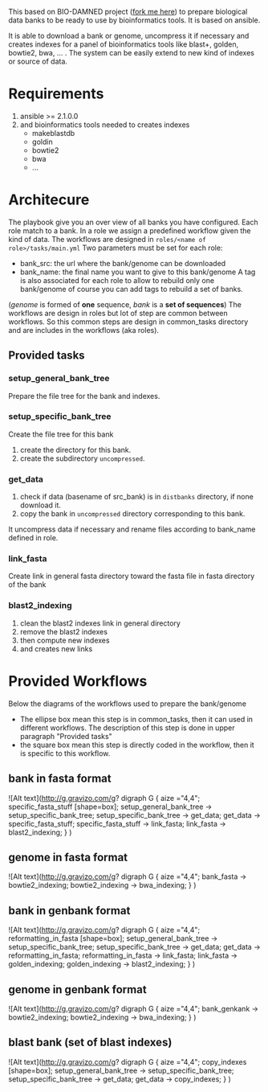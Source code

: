 This based on BIO-DAMNED project ([fork me here](https://github.com/bneron/Bio-DAMNED)) 
to prepare biological data banks to be ready to use by bioinformatics tools.
It is based on ansible.

It is able to download a bank or genome, uncompress it if necessary and creates indexes for a panel of
bioinformatics tools like blast+, golden, bowtie2, bwa, ... .
The system can be easily extend to new kind of indexes or source of data.

# Requirements

 1. ansible >= 2.1.0.0
 2. and bioinformatics tools needed to creates indexes 
    * makeblastdb
    * goldin
    * bowtie2
    * bwa
    * ...
 
# Architecure

The playbook give you an over view of all banks you have configured. 
Each role match to a bank.
In a role we assign a predefined workflow given the kind of data.
The workflows are designed in `roles/<name of role>/tasks/main.yml`
Two parameters must be set for each  role:
* bank_src: the url where the bank/genome can be downloaded
* bank_name: the final name you want to give to this bank/genome 
A tag is also associated for each role to allow to rebuild only one bank/genome
of course you can add tags to rebuild a set of banks.

(_genome_ is formed of __one__ sequence, _bank_ is a __set of sequences__)
The workflows are design in roles but lot of step are common between workflows.
So this common steps are design in common_tasks directory and are includes in the workflows (aka roles).
 
## Provided tasks

### setup_general_bank_tree

Prepare the file tree for the bank and indexes.

### setup_specific_bank_tree

Create the file tree for this bank
1. create the directory for this bank.
2. create the subdirectory `uncompressed`.

### get_data

1. check if data (basename of src_bank) is in `distbanks` directory, if none download it.
2. copy the bank in `uncompressed` directory corresponding to this bank.

It uncompress data if necessary and rename files according to bank_name
defined in role.

### link_fasta

Create link in general fasta directory toward the fasta file in fasta directory of the bank

### blast2_indexing

1. clean the blast2 indexes link in general directory
2. remove the blast2 indexes
3. then compute new indexes
4. and creates new links


# Provided Workflows

Below the diagrams of the workflows used to prepare the bank/genome
* The ellipse box mean this step is in common_tasks, then it can used in different workflows. 
  The description of this step is done in upper paragraph "Provided tasks"
* the square box mean this step is directly coded in the workflow, then it is specific to this workflow.

## bank in fasta format

![Alt text](http://g.gravizo.com/g?
  digraph G {
  aize ="4,4";
  specific_fasta_stuff [shape=box];
  setup_general_bank_tree -> setup_specific_bank_tree;
  setup_specific_bank_tree -> get_data;
  get_data -> specific_fasta_stuff;
  specific_fasta_stuff -> link_fasta;
  link_fasta -> blast2_indexing;
  }
)

## genome in fasta format
![Alt text](http://g.gravizo.com/g?
  digraph G {
  aize ="4,4";
  bank_fasta -> bowtie2_indexing;
  bowtie2_indexing -> bwa_indexing;
  }
)
  
## bank in genbank format
![Alt text](http://g.gravizo.com/g?
  digraph G {
  aize ="4,4";
  reformatting_in_fasta [shape=box];
  setup_general_bank_tree -> setup_specific_bank_tree;
  setup_specific_bank_tree -> get_data;
  get_data -> reformatting_in_fasta;
  reformatting_in_fasta -> link_fasta;
  link_fasta -> golden_indexing;
  golden_indexing -> blast2_indexing;
  }
)
  
## genome in genbank format

![Alt text](http://g.gravizo.com/g?
  digraph G {
  aize ="4,4";
  bank_genkank -> bowtie2_indexing;
  bowtie2_indexing -> bwa_indexing;
  }
)

## blast bank (set of blast indexes)

![Alt text](http://g.gravizo.com/g?
  digraph G {
  aize ="4,4";
  copy_indexes [shape=box];
  setup_general_bank_tree -> setup_specific_bank_tree;
  setup_specific_bank_tree -> get_data;
  get_data -> copy_indexes;
  }
)